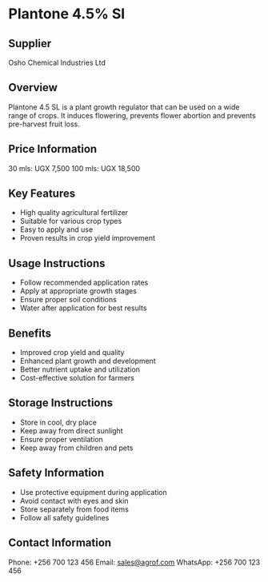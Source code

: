 # Plantone 4.5% Sl

## Supplier
Osho Chemical Industries Ltd

## Overview
Plantone 4.5 SL is a plant growth regulator that can be used on a wide range of crops. It induces flowering, prevents flower abortion and prevents pre-harvest fruit loss.

## Price Information
30 mls: UGX 7,500
100 mls: UGX 18,500

## Key Features
- High quality agricultural fertilizer
- Suitable for various crop types
- Easy to apply and use
- Proven results in crop yield improvement

## Usage Instructions
- Follow recommended application rates
- Apply at appropriate growth stages
- Ensure proper soil conditions
- Water after application for best results

## Benefits
- Improved crop yield and quality
- Enhanced plant growth and development
- Better nutrient uptake and utilization
- Cost-effective solution for farmers

## Storage Instructions
- Store in cool, dry place
- Keep away from direct sunlight
- Ensure proper ventilation
- Keep away from children and pets

## Safety Information
- Use protective equipment during application
- Avoid contact with eyes and skin
- Store separately from food items
- Follow all safety guidelines

## Contact Information
Phone: +256 700 123 456
Email: sales@agrof.com
WhatsApp: +256 700 123 456
